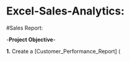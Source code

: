 # Excel-Sales-Analytics:

#Sales Report:

-**Project Objective**-

  **1.** Create a [Customer_Performance_Report] (
